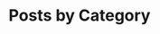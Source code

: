 ---
title: "Posts by Category"
layout: categories
permalink: /categories/
author_profile: true
classes: wide
---
